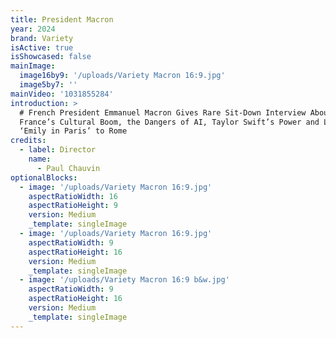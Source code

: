 ```yaml
---
title: President Macron
year: 2024
brand: Variety
isActive: true
isShowcased: false
mainImage:
  image16by9: '/uploads/Variety Macron 16:9.jpg'
  image5by7: ''
mainVideo: '1031855284'
introduction: >
  # French President Emmanuel Macron Gives Rare Sit-Down Interview About
  France’s Cultural Boom, the Dangers of AI, Taylor Swift’s Power and Losing
  ‘Emily in Paris’ to Rome
credits:
  - label: Director
    name:
      - Paul Chauvin
optionalBlocks:
  - image: '/uploads/Variety Macron 16:9.jpg'
    aspectRatioWidth: 16
    aspectRatioHeight: 9
    version: Medium
    _template: singleImage
  - image: '/uploads/Variety Macron 16:9.jpg'
    aspectRatioWidth: 9
    aspectRatioHeight: 16
    version: Medium
    _template: singleImage
  - image: '/uploads/Variety Macron 16:9 b&w.jpg'
    aspectRatioWidth: 9
    aspectRatioHeight: 16
    version: Medium
    _template: singleImage
---
```


